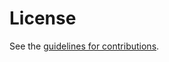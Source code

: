 # License

See the
[guidelines for contributions](https://github.com/richsalz/draft-richsalz-httpbis-https-downgrade/blob/master/CONTRIBUTING.md).
